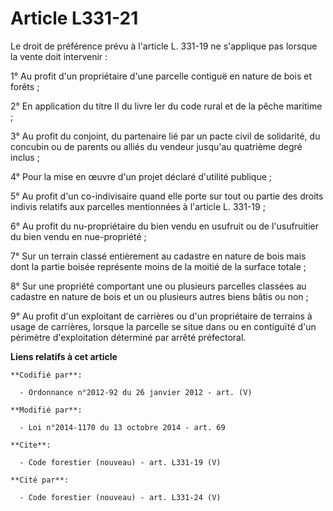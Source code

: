 # Article L331-21

Le droit de préférence prévu à l'article L. 331-19 ne s'applique pas lorsque la vente doit intervenir : 

1° Au profit d'un propriétaire d'une parcelle contiguë en nature de bois et forêts ; 

2° En application du titre II du livre Ier du code rural et de la pêche maritime ; 

3° Au profit du conjoint, du partenaire lié par un pacte civil de solidarité, du concubin ou de parents ou alliés du vendeur
jusqu'au quatrième degré inclus ; 

4° Pour la mise en œuvre d'un projet déclaré d'utilité publique ; 

5° Au profit d'un co-indivisaire quand elle porte sur tout ou partie des droits indivis relatifs aux parcelles mentionnées à
l'article L. 331-19 ; 

6° Au profit du nu-propriétaire du bien vendu en usufruit ou de l'usufruitier du bien vendu en nue-propriété ; 

7° Sur un terrain classé entièrement au cadastre en nature de bois mais dont la partie boisée représente moins de la moitié
de la surface totale ; 

8° Sur une propriété comportant une ou plusieurs parcelles classées au cadastre en nature de bois et un ou plusieurs autres
biens bâtis ou non ;

9° Au profit d'un exploitant de carrières ou d'un propriétaire de terrains à usage de carrières, lorsque la parcelle se situe
dans ou en contiguïté d'un périmètre d'exploitation déterminé par arrêté préfectoral.

**Liens relatifs à cet article**

	**Codifié par**:

	  - Ordonnance n°2012-92 du 26 janvier 2012 - art. (V)

	**Modifié par**:

	  - Loi n°2014-1170 du 13 octobre 2014 - art. 69

	**Cite**:

	  - Code forestier (nouveau) - art. L331-19 (V)

	**Cité par**:

	  - Code forestier (nouveau) - art. L331-24 (V)
